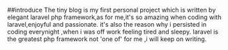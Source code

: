 ##introduce
The tiny blog  is my first personal project which is written by elegant laravel php framework,as for me,it's so amazing when  coding with laravel,enjoyful and passionate. it's also the reason why i persisted in coding everynight ,when i was off work feeling tired and sleepy.
laravel is the  greatest php framework not 'one of' for me ,i will keep on writing.  
